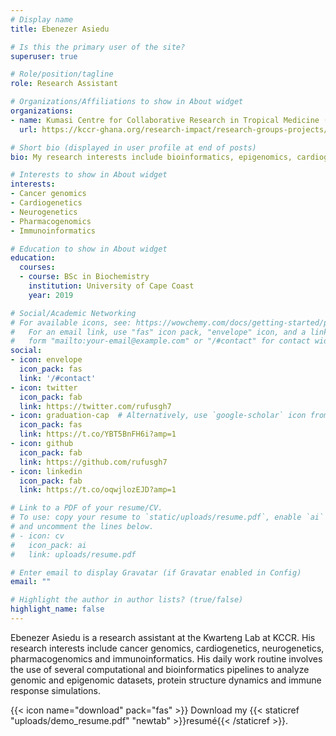 ```yaml
---
# Display name
title: Ebenezer Asiedu

# Is this the primary user of the site?
superuser: true

# Role/position/tagline
role: Research Assistant

# Organizations/Affiliations to show in About widget
organizations:
- name: Kumasi Centre for Collaborative Research in Tropical Medicine (KCCR) | Kwarteng Lab |
  url: https://kccr-ghana.org/research-impact/research-groups-projects/lf-microbiome/

# Short bio (displayed in user profile at end of posts)
bio: My research interests include bioinformatics, epigenomics, cardiogenetics, neurogenetics and immunoinformatics.

# Interests to show in About widget
interests:
- Cancer genomics
- Cardiogenetics
- Neurogenetics
- Pharmacogenomics
- Immunoinformatics

# Education to show in About widget
education:
  courses:
  - course: BSc in Biochemistry
    institution: University of Cape Coast
    year: 2019

# Social/Academic Networking
# For available icons, see: https://wowchemy.com/docs/getting-started/page-builder/#icons
#   For an email link, use "fas" icon pack, "envelope" icon, and a link in the
#   form "mailto:your-email@example.com" or "/#contact" for contact widget.
social:
- icon: envelope
  icon_pack: fas
  link: '/#contact'
- icon: twitter
  icon_pack: fab
  link: https://twitter.com/rufusgh7
- icon: graduation-cap  # Alternatively, use `google-scholar` icon from `ai` icon pack
  icon_pack: fas
  link: https://t.co/YBT5BnFH6i?amp=1
- icon: github
  icon_pack: fab
  link: https://github.com/rufusgh7
- icon: linkedin
  icon_pack: fab
  link: https://t.co/oqwjlozEJD?amp=1

# Link to a PDF of your resume/CV.
# To use: copy your resume to `static/uploads/resume.pdf`, enable `ai` icons in `params.toml`, 
# and uncomment the lines below.
# - icon: cv
#   icon_pack: ai
#   link: uploads/resume.pdf

# Enter email to display Gravatar (if Gravatar enabled in Config)
email: ""

# Highlight the author in author lists? (true/false)
highlight_name: false
---
```


Ebenezer Asiedu is a research assistant at the Kwarteng Lab at KCCR. His research interests include cancer genomics, cardiogenetics, neurogenetics, pharmacogenomics and immunoinformatics. His daily work routine involves the use of several computational and bioinformatics pipelines to analyze genomic and epigenomic datasets, protein structure dynamics and immune response simulations.


{{< icon name="download" pack="fas" >}} Download my {{< staticref "uploads/demo_resume.pdf" "newtab" >}}resumé{{< /staticref >}}.
